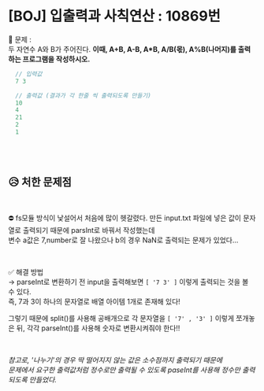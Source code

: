 # [BOJ] 입출력과 사칙연산 : 10869번

💙 문제 :  
두 자연수 A와 B가 주어진다. 
**이때, A+B, A-B, A*B, A/B(몫), A%B(나머지)를 출력하는 프로그램을 작성하시오.**

```javascript
  // 입력값
  7 3
```
```javascript
  // 출력값 (결과가 각 한줄 씩 출력되도록 만들기)
  10 
  4 
  21
  2
  1
```

<br>
<br>

## 😥 처한 문제점

<br>

⛔ fs모듈 방식이 낯설어서 처음에 많이 헷갈렸다.
  만든 input.txt 파일에 넣은 값이 문자열로 출력되기 때문에 parsInt로 바꿔서 작성했는데    
  변수 a값은 7,number로 잘 나왔으나 b의 경우 NaN로 출력되는 문제가 있었다...

<br>

✅ 해결 방법   
  → parseInt로 변환하기 전 input을 출력해보면 `[ '7 3' ]` 이렇게 출력되는 것을 볼 수 있다.    
  즉, 7과 3이 하나의 문자열로 배열 아이템 1개로 존재해 있다!    

  그렇기 때문에 split()를 사용해 공배개으로 각 문자열을 `[ '7' , '3' ]` 이렇게 쪼개놓은 뒤, 각각 parseInt()를 사용해 숫자로 변환시켜줘야 한다!!

<br>

  *참고로, '나누기'의 경우 딱 떨어지지 않는 값은 소수점까지 출력되기 때문에*    
  *문제에서 요구한 출력값처럼 정수로만 출력될 수 있도록 paseInt를 사용해 정수만 출력되도록 만들었다.*

<br>
<br>